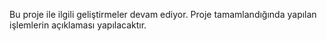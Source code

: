 Bu proje ile ilgili geliştirmeler devam ediyor. Proje tamamlandığında yapılan işlemlerin açıklaması yapılacaktır.
